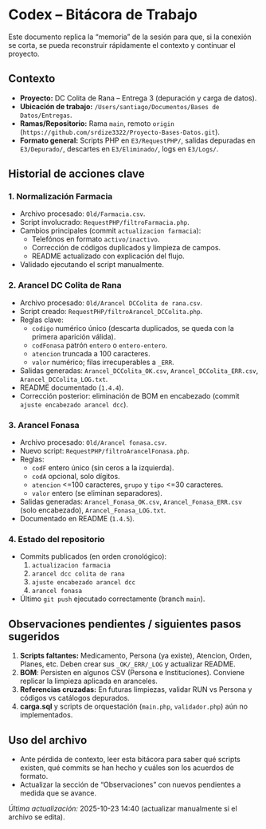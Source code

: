 # Codex – Bitácora de Trabajo

Este documento replica la “memoria” de la sesión para que, si la conexión se corta, se pueda reconstruir rápidamente el contexto y continuar el proyecto.

## Contexto
- **Proyecto:** DC Colita de Rana – Entrega 3 (depuración y carga de datos).
- **Ubicación de trabajo:** `/Users/santiago/Documentos/Bases de Datos/Entregas`.
- **Ramas/Repositorio:** Rama `main`, remoto `origin` (`https://github.com/srdize3322/Proyecto-Bases-Datos.git`).
- **Formato general:** Scripts PHP en `E3/RequestPHP/`, salidas depuradas en `E3/Depurado/`, descartes en `E3/Eliminado/`, logs en `E3/Logs/`.

## Historial de acciones clave

### 1. Normalización Farmacia
- Archivo procesado: `Old/Farmacia.csv`.
- Script involucrado: `RequestPHP/filtroFarmacia.php`.
- Cambios principales (commit `actualizacion farmacia`):
  - Telefónos en formato `activo/inactivo`.
  - Corrección de códigos duplicados y limpieza de campos.
  - README actualizado con explicación del flujo.
- Validado ejecutando el script manualmente.

### 2. Arancel DC Colita de Rana
- Archivo procesado: `Old/Arancel DCColita de rana.csv`.
- Script creado: `RequestPHP/filtroArancel_DCColita.php`.
- Reglas clave:
  - `codigo` numérico único (descarta duplicados, se queda con la primera aparición válida).
  - `codFonasa` patrón `entero` o `entero-entero`.
  - `atencion` truncada a 100 caracteres.
  - `valor` numérico; filas irrecuperables a `_ERR`.
- Salidas generadas: `Arancel_DCColita_OK.csv`, `Arancel_DCColita_ERR.csv`, `Arancel_DCColita_LOG.txt`.
- README documentado (`1.4.4`).
- Corrección posterior: eliminación de BOM en encabezado (commit `ajuste encabezado arancel dcc`).

### 3. Arancel Fonasa
- Archivo procesado: `Old/Arancel fonasa.csv`.
- Nuevo script: `RequestPHP/filtroArancelFonasa.php`.
- Reglas:
  - `codF` entero único (sin ceros a la izquierda).
  - `codA` opcional, solo dígitos.
  - `atencion` <=100 caracteres, `grupo` y `tipo` <=30 caracteres.
  - `valor` entero (se eliminan separadores).
- Salidas generadas: `Arancel_Fonasa_OK.csv`, `Arancel_Fonasa_ERR.csv` (solo encabezado), `Arancel_Fonasa_LOG.txt`.
- Documentado en README (`1.4.5`).

### 4. Estado del repositorio
- Commits publicados (en orden cronológico):
  1. `actualizacion farmacia`
  2. `arancel dcc colita de rana`
  3. `ajuste encabezado arancel dcc`
  4. `arancel fonasa`
- Último `git push` ejecutado correctamente (branch `main`).

## Observaciones pendientes / siguientes pasos sugeridos
1. **Scripts faltantes:** Medicamento, Persona (ya existe), Atencion, Orden, Planes, etc. Deben crear sus `_OK/_ERR/_LOG` y actualizar README.
2. **BOM**: Persisten en algunos CSV (Persona e Instituciones). Conviene replicar la limpieza aplicada en aranceles.
3. **Referencias cruzadas:** En futuras limpiezas, validar RUN vs Persona y códigos vs catálogos depurados.
4. **carga.sql** y scripts de orquestación (`main.php`, `validador.php`) aún no implementados.

## Uso del archivo
- Ante pérdida de contexto, leer esta bitácora para saber qué scripts existen, qué commits se han hecho y cuáles son los acuerdos de formato.
- Actualizar la sección de “Observaciones” con nuevos pendientes a medida que se avance.


*Última actualización:* 2025-10-23 14:40 (actualizar manualmente si el archivo se edita).
